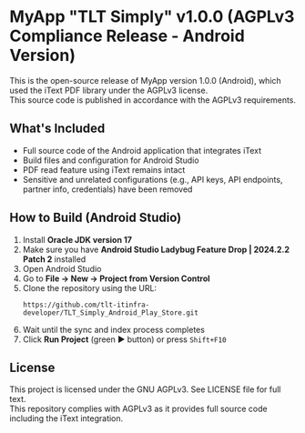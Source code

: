 # MyApp "TLT Simply" v1.0.0 (AGPLv3 Compliance Release - Android Version)

This is the open-source release of MyApp version 1.0.0 (Android), which used the iText PDF library under the AGPLv3 license.  
This source code is published in accordance with the AGPLv3 requirements.

## What's Included
- Full source code of the Android application that integrates iText
- Build files and configuration for Android Studio
- PDF read feature using iText remains intact
- Sensitive and unrelated configurations (e.g., API keys, API endpoints, partner info, credentials) have been removed

## How to Build (Android Studio)
1. Install **Oracle JDK version 17**
2. Make sure you have **Android Studio Ladybug Feature Drop | 2024.2.2 Patch 2** installed  
3. Open Android Studio
4. Go to **File → New → Project from Version Control**
5. Clone the repository using the URL:
   ```
   https://github.com/tlt-itinfra-developer/TLT_Simply_Android_Play_Store.git
   ```
6. Wait until the sync and index process completes
7. Click **Run Project** (green ▶️ button) or press `Shift+F10`

## License
This project is licensed under the GNU AGPLv3. See LICENSE file for full text.  
This repository complies with AGPLv3 as it provides full source code including the iText integration.
